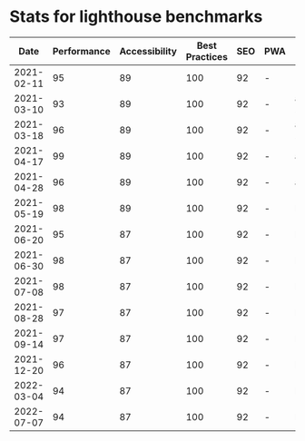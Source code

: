 # Stats for lighthouse benchmarks

| Date       | Performance | Accessibility | Best Practices | SEO | PWA | Note      |
| ---------- | ----------- | ------------- | -------------- | --- | --- | --------- |
| 2021-02-11 | 95          | 89            | 100            | 92  | -   |           |
| 2021-03-10 | 93          | 89            | 100            | 92  | -   | alpha .71 |
| 2021-03-18 | 96          | 89            | 100            | 92  | -   | alpha .72 |
| 2021-04-17 | 99          | 89            | 100            | 92  | -   | alpha.73  |
| 2021-04-28 | 96          | 89            | 100            | 92  | -   | alpha.74  |
| 2021-05-19 | 98          | 89            | 100            | 92  | -   | beta.0    |
| 2021-06-20 | 95          | 87            | 100            | 92  | -   | beta.1    |
| 2021-06-30 | 98          | 87            | 100            | 92  | -   | beta.2    |
| 2021-07-08 | 98          | 87            | 100            | 92  | -   | beta.4    |
| 2021-08-28 | 97          | 87            | 100            | 92  | -   | beta.5    |
| 2021-09-14 | 97          | 87            | 100            | 92  | -   | beta.6    |
| 2021-12-20 | 96          | 87            | 100            | 92  | -   | beta.13   |
| 2022-03-04 | 94          | 87            | 100            | 92  | -   | beta.17   |
| 2022-07-07 | 94          | 87            | 100            | 92  | -   | beta.21   |
